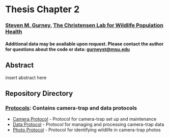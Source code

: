 # Thesis Chapter 2

### [Steven M. Gurney,](https://linktr.ee/gurneyst) [The Christensen Lab for Wildlife Population Health](http://www.christensen-lab.org/)

#### Additional data may be available upon request. Please contact the author for questions about the code or data: gurneyst@msu.edu

## Abstract

insert abstract here

## Repository Directory

### [Protocols](./Protocols): Contains camera-trap and data protocols
*  [Camera Protocol](./Protocols/Protocol_Cameras.pdf) - Protocol for camera-trap set up and maintenance
*  [Data Protocol](./Protocols/Protocol_Data.pdf) - Protocol for managing and processing camera-trap data
*  [Photo Protocol](./Protocols/Protocol_Photos.pdf) - Protocol for identifying wildlife in camera-trap photos
